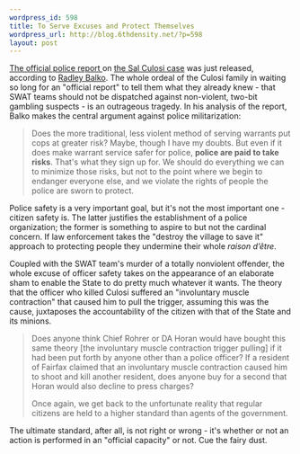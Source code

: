 ```yaml
--- 
wordpress_id: 598
title: To Serve Excuses and Protect Themselves
wordpress_url: http://blog.6thdensity.net/?p=598
layout: post
---
```

<a href="http://www.theagitator.com/culosireport.pdf">The official police report </a>on <a href="http://www.washingtonpost.com/wp-dyn/content/article/2006/03/23/AR2006032301117.html">the Sal Culosi case</a> was just released, according to <a href="http://www.theagitator.com/archives/027392.php">Radley Balko</a>.  The whole ordeal of the Culosi family in waiting so long for an "official report" to tell them what they already knew - that SWAT teams should not be dispatched against non-violent, two-bit gambling suspects - is an outrageous tragedy.  In his analysis of the report, Balko makes the central argument against police militarization:
<blockquote>Does the more traditional, less violent method of serving warrants put cops at greater risk? Maybe, though I have my doubts. But even if it does make warrant service safer for police, <strong>police are paid to take risks</strong>. That's what they sign up for. We should do everything we can to minimize those risks, but not to the point where we begin to endanger everyone else, and we violate the rights of people the police are sworn to protect.</blockquote>
Police safety is a very important goal, but it's not the most important one - citizen safety is.  The latter justifies the establishment of a police organization; the former is something to aspire to but not the cardinal concern.  If law enforcement takes the "destroy the village to save it" approach to protecting people they undermine their whole <em>raison d’être</em>.

Coupled with the SWAT team's murder of a totally nonviolent offender, the whole excuse of officer safety takes on the appearance of an elaborate sham to enable the State to do pretty much whatever it wants.  The theory that the officer who killed Culosi suffered an "involuntary muscle contraction" that caused him to pull the trigger, assuming this was the cause, juxtaposes the accountability of the citizen with that of the State and its minions.
<blockquote>Does anyone think Chief Rohrer or DA Horan would have bought this same theory [the involuntary muscle contraction trigger pulling] if it had been put forth by anyone other than a police officer? If a resident of Fairfax claimed that an involuntary muscle contraction caused him to shoot and kill another resident, does anyone buy for a second that Horan would also decline to press charges?

Once again, we get back to the unfortunate reality that regular citizens are held to a higher standard than agents of the government.</blockquote>
The ultimate standard, after all, is not right or wrong - it's whether or not an action is performed in an "official capacity" or not. Cue the fairy dust.
